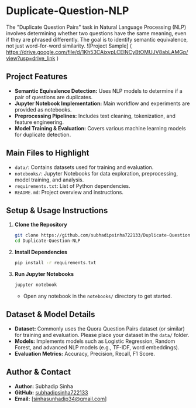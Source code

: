# Duplicate-Question-NLP
The "Duplicate Question Pairs" task in Natural Language Processing (NLP) involves determining whether two questions have the same meaning, even if they are phrased differently. The goal is to identify semantic equivalence, not just word-for-word similarity.
![Project Sample] ( https://drive.google.com/file/d/1Kh53CAixypLCEINCyBtOMUJV8abLAMGp/view?usp=drive_link )

## Project Features

- **Semantic Equivalence Detection:** Uses NLP models to determine if a pair of questions are duplicates.
- **Jupyter Notebook Implementation:** Main workflow and experiments are provided as notebooks.
- **Preprocessing Pipelines:** Includes text cleaning, tokenization, and feature engineering.
- **Model Training & Evaluation:** Covers various machine learning models for duplicate detection.

## Main Files to Highlight

- `data/`: Contains datasets used for training and evaluation.
- `notebooks/`: Jupyter Notebooks for data exploration, preprocessing, model training, and analysis.
- `requirements.txt`: List of Python dependencies.
- `README.md`: Project overview and instructions.

## Setup & Usage Instructions

1. **Clone the Repository**
   ```bash
   git clone https://github.com/subhadipsinha722133/Duplicate-Question-NLP.git
   cd Duplicate-Question-NLP
   ```

2. **Install Dependencies**
   ```bash
   pip install -r requirements.txt
   ```

3. **Run Jupyter Notebooks**
   ```bash
   jupyter notebook
   ```
   - Open any notebook in the `notebooks/` directory to get started.

## Dataset & Model Details

- **Dataset:** Commonly uses the Quora Question Pairs dataset (or similar) for training and evaluation. Please place your dataset in the `data/` folder.
- **Models:** Implements models such as Logistic Regression, Random Forest, and advanced NLP models (e.g., TF-IDF, word embeddings).
- **Evaluation Metrics:** Accuracy, Precision, Recall, F1 Score.

## Author & Contact

- **Author:** Subhadip Sinha
- **GitHub:** [subhadipsinha722133](https://github.com/subhadipsinha722133)
- **Email:** [sinhasunhadip34@gmail.com]
